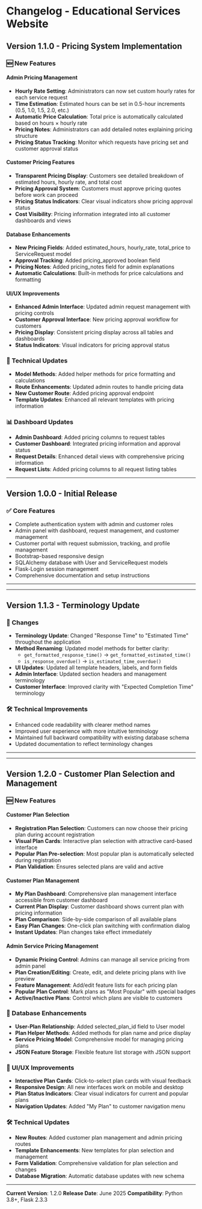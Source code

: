 # Changelog - Educational Services Website

## Version 1.1.0 - Pricing System Implementation

### 🆕 New Features

#### Admin Pricing Management
- **Hourly Rate Setting**: Administrators can now set custom hourly rates for each service request
- **Time Estimation**: Estimated hours can be set in 0.5-hour increments (0.5, 1.0, 1.5, 2.0, etc.)
- **Automatic Price Calculation**: Total price is automatically calculated based on hours × hourly rate
- **Pricing Notes**: Administrators can add detailed notes explaining pricing structure
- **Pricing Status Tracking**: Monitor which requests have pricing set and customer approval status

#### Customer Pricing Features
- **Transparent Pricing Display**: Customers see detailed breakdown of estimated hours, hourly rate, and total cost
- **Pricing Approval System**: Customers must approve pricing quotes before work can proceed
- **Pricing Status Indicators**: Clear visual indicators show pricing approval status
- **Cost Visibility**: Pricing information integrated into all customer dashboards and views

#### Database Enhancements
- **New Pricing Fields**: Added estimated_hours, hourly_rate, total_price to ServiceRequest model
- **Approval Tracking**: Added pricing_approved boolean field
- **Pricing Notes**: Added pricing_notes field for admin explanations
- **Automatic Calculations**: Built-in methods for price calculations and formatting

#### UI/UX Improvements
- **Enhanced Admin Interface**: Updated admin request management with pricing controls
- **Customer Approval Interface**: New pricing approval workflow for customers
- **Pricing Display**: Consistent pricing display across all tables and dashboards
- **Status Indicators**: Visual indicators for pricing approval status

### 🔧 Technical Updates
- **Model Methods**: Added helper methods for price formatting and calculations
- **Route Enhancements**: Updated admin routes to handle pricing data
- **New Customer Route**: Added pricing approval endpoint
- **Template Updates**: Enhanced all relevant templates with pricing information

### 📊 Dashboard Updates
- **Admin Dashboard**: Added pricing columns to request tables
- **Customer Dashboard**: Integrated pricing information and approval status
- **Request Details**: Enhanced detail views with comprehensive pricing information
- **Request Lists**: Added pricing columns to all request listing tables

---

## Version 1.0.0 - Initial Release

### ✅ Core Features
- Complete authentication system with admin and customer roles
- Admin panel with dashboard, request management, and customer management
- Customer portal with request submission, tracking, and profile management
- Bootstrap-based responsive design
- SQLAlchemy database with User and ServiceRequest models
- Flask-Login session management
- Comprehensive documentation and setup instructions

---

---

## Version 1.1.3 - Terminology Update

### 🔄 Changes
- **Terminology Update**: Changed "Response Time" to "Estimated Time" throughout the application
- **Method Renaming**: Updated model methods for better clarity:
  - `get_formatted_response_time()` → `get_formatted_estimated_time()`
  - `is_response_overdue()` → `is_estimated_time_overdue()`
- **UI Updates**: Updated all template headers, labels, and form fields
- **Admin Interface**: Updated section headers and management terminology
- **Customer Interface**: Improved clarity with "Expected Completion Time" terminology

### 🛠️ Technical Improvements
- Enhanced code readability with clearer method names
- Improved user experience with more intuitive terminology
- Maintained full backward compatibility with existing database schema
- Updated documentation to reflect terminology changes

---

---

## Version 1.2.0 - Customer Plan Selection and Management

### 🆕 New Features

#### Customer Plan Selection
- **Registration Plan Selection**: Customers can now choose their pricing plan during account registration
- **Visual Plan Cards**: Interactive plan selection with attractive card-based interface
- **Popular Plan Pre-selection**: Most popular plan is automatically selected during registration
- **Plan Validation**: Ensures selected plans are valid and active

#### Customer Plan Management
- **My Plan Dashboard**: Comprehensive plan management interface accessible from customer dashboard
- **Current Plan Display**: Customer dashboard shows current plan with pricing information
- **Plan Comparison**: Side-by-side comparison of all available plans
- **Easy Plan Changes**: One-click plan switching with confirmation dialog
- **Instant Updates**: Plan changes take effect immediately

#### Admin Service Pricing Management
- **Dynamic Pricing Control**: Admins can manage all service pricing from admin panel
- **Plan Creation/Editing**: Create, edit, and delete pricing plans with live preview
- **Feature Management**: Add/edit feature lists for each pricing plan
- **Popular Plan Control**: Mark plans as "Most Popular" with special badges
- **Active/Inactive Plans**: Control which plans are visible to customers

### 🔄 Database Enhancements
- **User-Plan Relationship**: Added selected_plan_id field to User model
- **Plan Helper Methods**: Added methods for plan name and price display
- **Service Pricing Model**: Comprehensive model for managing pricing plans
- **JSON Feature Storage**: Flexible feature list storage with JSON support

### 🎨 UI/UX Improvements
- **Interactive Plan Cards**: Click-to-select plan cards with visual feedback
- **Responsive Design**: All new interfaces work on mobile and desktop
- **Plan Status Indicators**: Clear visual indicators for current and popular plans
- **Navigation Updates**: Added "My Plan" to customer navigation menu

### 🛠️ Technical Updates
- **New Routes**: Added customer plan management and admin pricing routes
- **Template Enhancements**: New templates for plan selection and management
- **Form Validation**: Comprehensive validation for plan selection and changes
- **Database Migration**: Automatic database updates with new schema

---

**Current Version**: 1.2.0
**Release Date**: June 2025
**Compatibility**: Python 3.8+, Flask 2.3.3